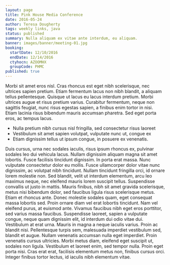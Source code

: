 ```yaml
---
layout: page
title: Pink House Media Conference
date: 2016-05-24
author: Teresa Dougherty
tags: weekly links, java
status: published
summary: Nulla aliquam ex vitae ante interdum, eu aliquam.
banner: images/banner/meeting-01.jpg
booking:
  startDate: 12/10/2016
  endDate: 12/14/2016
  ctyhocn: AZOOMHX
  groupCode: PHMC
published: true
---
```

Morbi sit amet eros nisl. Cras rhoncus est eget nibh scelerisque, nec ultrices sapien pretium. Etiam fermentum lacus non nibh blandit, a aliquam tellus pellentesque. Quisque ut lacus eu lacus interdum pretium. Morbi ultrices augue et risus pretium varius. Curabitur fermentum, neque non sagittis feugiat, nunc risus egestas sapien, a finibus enim tortor in nisi. Etiam lacinia risus bibendum mauris accumsan pharetra. Sed eget porta eros, ac tempus lacus.

* Nulla pretium nibh cursus nisl fringilla, sed consectetur risus laoreet
* Vestibulum sit amet sapien volutpat, vulputate nunc ut, congue ex
* Etiam dignissim tellus ut ipsum congue, in posuere ex venenatis.

Duis cursus, urna nec sodales iaculis, risus ipsum rhoncus ex, pulvinar sodales leo dui vehicula lacus. Nullam dignissim aliquam magna sit amet lobortis. Fusce facilisis tincidunt dignissim. In porta erat massa. Nunc vulputate consectetur dolor eu mollis. Fusce ullamcorper dolor vitae nunc dignissim, ac volutpat nibh tincidunt. Nullam tincidunt fringilla orci, id ornare lorem molestie non. Sed blandit, velit ut interdum elementum, arcu leo maximus neque, nec eleifend mauris lorem suscipit tellus. Suspendisse convallis ut justo in mattis. Mauris finibus, nibh sit amet gravida scelerisque, metus nisi bibendum dolor, sed faucibus ligula risus scelerisque metus. Etiam et rhoncus ante. Donec molestie sodales quam, eget consequat massa lobortis sed. Proin ornare diam vel erat lobortis tincidunt.
Nam vel eleifend purus, at euismod ante. Vivamus faucibus nibh eget eros porttitor, sed varius massa faucibus. Suspendisse laoreet, sapien a vulputate congue, neque quam dignissim elit, id interdum dui odio vitae dui. Vestibulum at erat urna. Mauris in magna a neque iaculis varius. Proin ac blandit nisi. Pellentesque turpis sem, malesuada imperdiet vestibulum sed, blandit et augue. Nullam venenatis accumsan nulla eget imperdiet. Proin venenatis cursus ultricies. Morbi metus diam, eleifend eget suscipit ut, sodales non ligula. Vestibulum et laoreet enim, sed tempor nulla. Proin eget porta nisi. Cras erat erat, facilisis elementum metus non, finibus cursus orci. Integer finibus tortor lectus, id iaculis nibh elementum vitae.
